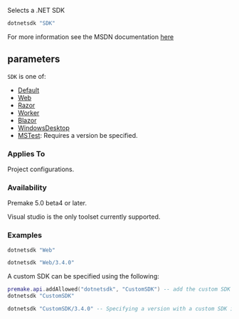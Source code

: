 Selects a .NET SDK

```lua
dotnetsdk "SDK"
```

For more information see the MSDN documentation [here](https://learn.microsoft.com/en-us/dotnet/core/project-sdk/overview)

## parameters ##
`SDK` is one of:

 * [Default](https://learn.microsoft.com/en-us/dotnet/core/project-sdk/msbuild-props)
 * [Web](https://learn.microsoft.com/en-us/aspnet/core/razor-pages/web-sdk?toc=%2Fdotnet%2Fnavigate%2Ftools-diagnostics%2Ftoc.json&bc=%2Fdotnet%2Fbreadcrumb%2Ftoc.json)
 * [Razor](https://learn.microsoft.com/en-us/aspnet/core/razor-pages/sdk?toc=%2Fdotnet%2Fnavigate%2Ftools-diagnostics%2Ftoc.json&bc=%2Fdotnet%2Fbreadcrumb%2Ftoc.json)
 * [Worker](https://learn.microsoft.com/en-us/dotnet/core/extensions/workers)
 * [Blazor](https://learn.microsoft.com/en-us/aspnet/core/blazor/)
 * [WindowsDesktop](https://learn.microsoft.com/en-us/dotnet/core/project-sdk/msbuild-props-desktop?view=aspnetcore-8.0)
 * [MSTest](https://learn.microsoft.com/en-us/dotnet/core/testing/unit-testing-mstest-sdk):  Requires a version be specified.

### Applies To ###

Project configurations.

### Availability ###

Premake 5.0 beta4 or later.

Visual studio is the only toolset currently supported.

### Examples ###
```lua
dotnetsdk "Web"
```

```lua
dotnetsdk "Web/3.4.0"
```

A custom SDK can be specified using the following:
```lua
premake.api.addAllowed("dotnetsdk", "CustomSDK") -- add the custom SDK to allowed values for dotnetsdk
dotnetsdk "CustomSDK"

dotnetsdk "CustomSDK/3.4.0" -- Specifying a version with a custom SDK is also supported
```
